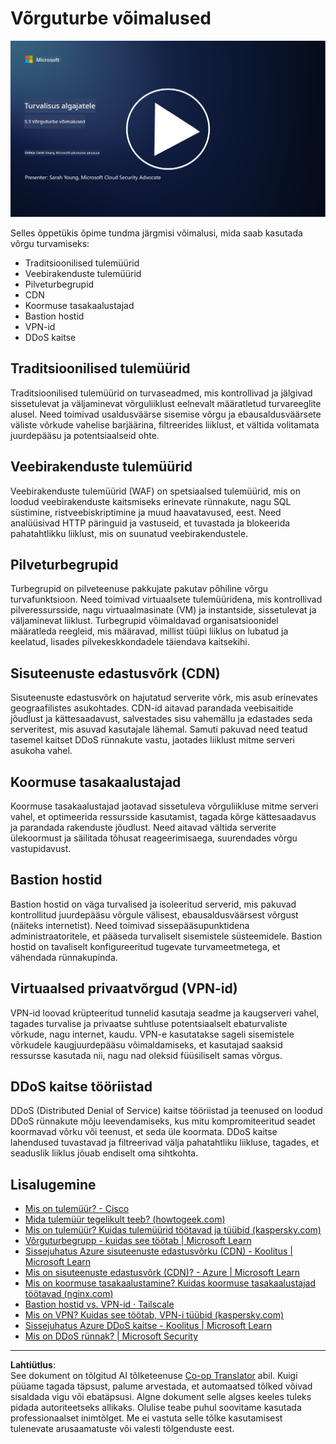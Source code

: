 <!--
CO_OP_TRANSLATOR_METADATA:
{
  "original_hash": "c3aba077bb98eebc925dd58d870229ab",
  "translation_date": "2025-10-11T11:33:04+00:00",
  "source_file": "3.3 Network security capabilities.md",
  "language_code": "et"
}
-->
# Võrguturbe võimalused

[![Vaata videot](../../translated_images/3-3_placeholder.1a1265ccd17434df15e62f7e405fd8fc6a956414505c1266772f33d926e17f22.et.png)](https://learn-video.azurefd.net/vod/player?id=b2a4a548-d129-4add-ba68-eca416ec65bc)

Selles õppetükis õpime tundma järgmisi võimalusi, mida saab kasutada võrgu turvamiseks:

 - Traditsioonilised tulemüürid
 - Veebirakenduste tulemüürid
 - Pilveturbegrupid
 - CDN
 - Koormuse tasakaalustajad
 - Bastion hostid
 - VPN-id
 - DDoS kaitse

## Traditsioonilised tulemüürid

Traditsioonilised tulemüürid on turvaseadmed, mis kontrollivad ja jälgivad sissetulevat ja väljaminevat võrguliiklust eelnevalt määratletud turvareeglite alusel. Need toimivad usaldusväärse sisemise võrgu ja ebausaldusväärsete väliste võrkude vahelise barjäärina, filtreerides liiklust, et vältida volitamata juurdepääsu ja potentsiaalseid ohte.

## Veebirakenduste tulemüürid

Veebirakenduste tulemüürid (WAF) on spetsiaalsed tulemüürid, mis on loodud veebirakenduste kaitsmiseks erinevate rünnakute, nagu SQL süstimine, ristveebiskriptimine ja muud haavatavused, eest. Need analüüsivad HTTP päringuid ja vastuseid, et tuvastada ja blokeerida pahatahtlikku liiklust, mis on suunatud veebirakendustele.

## Pilveturbegrupid

Turbegrupid on pilveteenuse pakkujate pakutav põhiline võrgu turvafunktsioon. Need toimivad virtuaalsete tulemüüridena, mis kontrollivad pilveressursside, nagu virtuaalmasinate (VM) ja instantside, sissetulevat ja väljaminevat liiklust. Turbegrupid võimaldavad organisatsioonidel määratleda reegleid, mis määravad, millist tüüpi liiklus on lubatud ja keelatud, lisades pilvekeskkondadele täiendava kaitsekihi.

## Sisuteenuste edastusvõrk (CDN)

Sisuteenuste edastusvõrk on hajutatud serverite võrk, mis asub erinevates geograafilistes asukohtades. CDN-id aitavad parandada veebisaitide jõudlust ja kättesaadavust, salvestades sisu vahemällu ja edastades seda serveritest, mis asuvad kasutajale lähemal. Samuti pakuvad need teatud tasemel kaitset DDoS rünnakute vastu, jaotades liiklust mitme serveri asukoha vahel.

## Koormuse tasakaalustajad

Koormuse tasakaalustajad jaotavad sissetuleva võrguliikluse mitme serveri vahel, et optimeerida ressursside kasutamist, tagada kõrge kättesaadavus ja parandada rakenduste jõudlust. Need aitavad vältida serverite ülekoormust ja säilitada tõhusat reageerimisaega, suurendades võrgu vastupidavust.

## Bastion hostid

Bastion hostid on väga turvalised ja isoleeritud serverid, mis pakuvad kontrollitud juurdepääsu võrgule välisest, ebausaldusväärsest võrgust (näiteks internetist). Need toimivad sissepääsupunktidena administraatoritele, et pääseda turvaliselt sisemistele süsteemidele. Bastion hostid on tavaliselt konfigureeritud tugevate turvameetmetega, et vähendada rünnakupinda.

## Virtuaalsed privaatvõrgud (VPN-id)

VPN-id loovad krüpteeritud tunnelid kasutaja seadme ja kaugserveri vahel, tagades turvalise ja privaatse suhtluse potentsiaalselt ebaturvaliste võrkude, nagu internet, kaudu. VPN-e kasutatakse sageli sisemistele võrkudele kaugjuurdepääsu võimaldamiseks, et kasutajad saaksid ressursse kasutada nii, nagu nad oleksid füüsiliselt samas võrgus.

## DDoS kaitse tööriistad

DDoS (Distributed Denial of Service) kaitse tööriistad ja teenused on loodud DDoS rünnakute mõju leevendamiseks, kus mitu kompromiteeritud seadet koormavad võrku või teenust, et seda üle koormata. DDoS kaitse lahendused tuvastavad ja filtreerivad välja pahatahtliku liikluse, tagades, et seaduslik liiklus jõuab endiselt oma sihtkohta.

## Lisalugemine

- [Mis on tulemüür? - Cisco](https://www.cisco.com/c/en/us/products/security/firewalls/what-is-a-firewall.html#~types-of-firewalls)
- [Mida tulemüür tegelikult teeb? (howtogeek.com)](https://www.howtogeek.com/144269/htg-explains-what-firewalls-actually-do/)
- [Mis on tulemüür? Kuidas tulemüürid töötavad ja tüübid (kaspersky.com)](https://www.kaspersky.com/resource-center/definitions/firewall)
- [Võrguturbegrupp - kuidas see töötab | Microsoft Learn](https://learn.microsoft.com/azure/virtual-network/network-security-group-how-it-works)
- [Sissejuhatus Azure sisuteenuste edastusvõrku (CDN) - Koolitus | Microsoft Learn](https://learn.microsoft.com/training/modules/intro-to-azure-content-delivery-network/?WT.mc_id=academic-96948-sayoung)
- [Mis on sisuteenuste edastusvõrk (CDN)? - Azure | Microsoft Learn](https://learn.microsoft.com/azure/cdn/cdn-overview?WT.mc_id=academic-96948-sayoung)
- [Mis on koormuse tasakaalustamine? Kuidas koormuse tasakaalustajad töötavad (nginx.com)](https://www.nginx.com/resources/glossary/load-balancing/)
- [Bastion hostid vs. VPN-id · Tailscale](https://tailscale.com/learn/bastion-hosts-vs-vpns/)
- [Mis on VPN? Kuidas see töötab, VPN-i tüübid (kaspersky.com)](https://www.kaspersky.com/resource-center/definitions/what-is-a-vpn)
- [Sissejuhatus Azure DDoS kaitse - Koolitus | Microsoft Learn](https://learn.microsoft.com/training/modules/introduction-azure-ddos-protection/?WT.mc_id=academic-96948-sayoung)
- [Mis on DDoS rünnak? | Microsoft Security](https://www.microsoft.com/security/business/security-101/what-is-a-ddos-attack?WT.mc_id=academic-96948-sayoung)

---

**Lahtiütlus**:  
See dokument on tõlgitud AI tõlketeenuse [Co-op Translator](https://github.com/Azure/co-op-translator) abil. Kuigi püüame tagada täpsust, palume arvestada, et automaatsed tõlked võivad sisaldada vigu või ebatäpsusi. Algne dokument selle algses keeles tuleks pidada autoriteetseks allikaks. Olulise teabe puhul soovitame kasutada professionaalset inimtõlget. Me ei vastuta selle tõlke kasutamisest tulenevate arusaamatuste või valesti tõlgenduste eest.